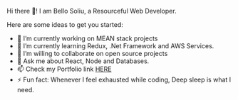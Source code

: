 Hi there 👋!
I am Bello Soliu, a Resourceful Web Developer.

Here are some ideas to get you started:

- 🔭 I’m currently working on MEAN stack projects
- 🌱 I’m currently learning Redux, .Net Framework and AWS Services.
- 👯 I’m willing to collaborate on open source projects
- 💬 Ask me about React, Node and Databases.
- 📫 Check my Portfolio link <a href="https://techflow21.github.io/sobportfolio/">HERE</a>
- ⚡ Fun fact: Whenever I feel exhausted while coding, Deep sleep is what I need.
